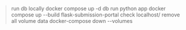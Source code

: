 >  run db locally
docker compose up -d db
>  run python app
docker compose up --build flask-submission-portal
> check
localhost/
>  remove all volume data
docker-compose down --volumes